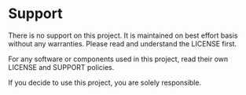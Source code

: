 # Support

There is no support on this project. It is maintained on best effort basis without any warranties. Please read and understand the LICENSE first.

For any software or components used in this project, read their own LICENSE and SUPPORT policies.

If you decide to use this project, you are solely responsible.
